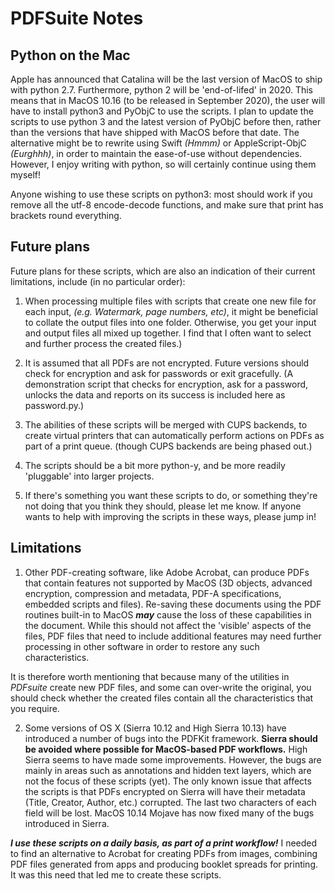 # PDFSuite Notes #

## Python on the Mac ##
Apple has announced that Catalina will be the last version of MacOS to ship with python 2.7. Furthermore, python 2 will be 'end-of-lifed' in 2020. This means that in MacOS 10.16 (to be released in September 2020), the user will have to install python3 and PyObjC to use the scripts. I plan to update the scripts to use python 3 and the latest version of PyObjC before then, rather than the versions that have shipped with MacOS before that date. The alternative might be to rewrite using Swift *(Hmmm)* or AppleScript-ObjC *(Eurghhh)*, in order to maintain the ease-of-use without dependencies.  
However, I enjoy writing with python, so will certainly continue using them myself!

Anyone wishing to use these scripts on python3: most should work if you remove all the utf-8 encode-decode functions, and make sure that print has brackets round everything.

## Future plans ##
Future plans for these scripts, which are also an indication of their current limitations, include (in no particular order):

1. When processing multiple files with scripts that create one new file for each input, _(e.g. Watermark, page numbers, etc)_, it might be beneficial to collate the output files into one folder. Otherwise, you get your input and output files all mixed up together. I find that I often want to select and further process the created files.)

2. It is assumed that all PDFs are not encrypted. Future versions should check for encryption and ask for passwords or exit gracefully. (A demonstration script that checks for encryption, ask for a password, unlocks the data and reports on its success is included here as password.py.)

3. The abilities of these scripts will be merged with CUPS backends, to create virtual printers that can automatically perform actions on PDFs as part of a print queue. (though CUPS backends are being phased out.)

4. The scripts should be a bit more python-y, and be more readily 'pluggable' into larger projects. 
 
5. If there's something you want these scripts to do, or something they're not doing that you think they should, please let me know. If anyone wants to help with improving the scripts in these ways, please jump in!

## Limitations ##

1. Other PDF-creating software, like Adobe Acrobat, can produce PDFs that contain features not supported by MacOS (3D objects, advanced encryption, compression and metadata, PDF-A specifications, embedded scripts and files). Re-saving these documents using the PDF routines built-in to MacOS _**may**_ cause the loss of these capabilities in the document.  While this should not affect the 'visible' aspects of the files, PDF files that need to include additional features may need further processing in other software in order to restore any such characteristics.

It is therefore worth mentioning that because many of the utilities in _PDFsuite_ create new PDF files, and some can over-write the original, you should check whether the created files contain all the characteristics that you require.

2. Some versions of OS X (Sierra 10.12 and High Sierra 10.13) have introduced a number of bugs into the PDFKit framework.  **Sierra should be avoided where possible for MacOS-based PDF workflows.** High Sierra seems to have made some improvements. However, the bugs are mainly in areas such as annotations and hidden text layers, which are not the focus of these scripts (yet). The only known issue that affects the scripts is that PDFs encrypted on Sierra will have their metadata (Title, Creator, Author, etc.) corrupted. The last two characters of each field will be lost. MacOS 10.14 Mojave has now fixed many of the bugs introduced in Sierra.

***I use these scripts on a daily basis, as part of a print workflow!*** I needed to find an alternative to Acrobat for creating PDFs from images, combining PDF files generated from apps and producing booklet spreads for printing. It was this need that led me to create these scripts.

